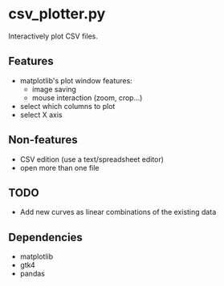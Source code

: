 # csv_plotter.py

Interactively plot CSV files.

## Features
- matplotlib's plot window features:
    * image saving
    * mouse interaction (zoom, crop...)
- select which columns to plot
- select X axis

## Non-features
- CSV edition (use a text/spreadsheet editor)
- open more than one file

## TODO
- Add new curves as linear combinations of the existing data

## Dependencies
- matplotlib
- gtk4
- pandas

